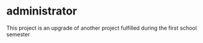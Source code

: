 administrator
=============

This project is an upgrade of another project fulfilled during the first school semester

